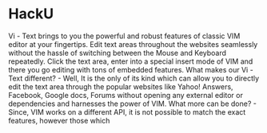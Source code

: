 HackU
=====
Vi - Text brings to you the powerful and robust features of classic VIM editor at your fingertips. Edit text areas throughout the websites seamlessly without the hassle of switching between the Mouse and Keyboard repeatedly. 
Click the text area, enter into a special insert mode of VIM and there you go editing with tons of embedded features.
What makes our Vi - Text different? - Well, It is the only of its kind which can allow you to directly edit the text area through the popular websites like Yahoo! Answers, Facebook, Google docs, Forums without opening any external editor or dependencies and harnesses the power of VIM.
What more can be done? - Since, VIM works on a different API, it is not possible to match the exact features, however those which 
